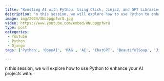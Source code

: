 ```yaml
---
title: "Boosting AI with Python: Using Click, Jinja2, and GPT Libraries"
description: "n this session, we will explore how to use Python to enhance your AI projects with:"
image: img/2024/XNLbpgpfwrQ.jpg
video: https://www.youtube.com/embed/XNLbpgpfwrQ
type: post
categories:
 - YouTube
 - Python
 - Django
tags: ['Python', 'OpenAI', 'RAG', 'AI', 'ChatGPT', 'BeautifulSoup', 'Jinja2', 'gpt4all']

---
```


n this session, we will explore how to use Python to enhance your AI projects with:
